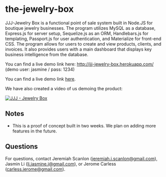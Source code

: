 # the-jewelry-box

JJJ-Jewelry Box is a functional point of sale system built in Node.JS for boutique jewelry businesses. The program utilizes MySQL as a database, Express.js for server setup, Sequelize.js as an ORM, Handlebars.js for templating, Passport.js for user authentication, and Materialize for front-end CSS. The program allows for users to create and view products, clients, and invoices. It also provides users with a main dashboard that displays key business intelligence from the database.

You can find a live demo link here: <a href="http://jjj-jewelry-box.herokuapp.com/" target="_blank">http://jjj-jewelry-box.herokuapp.com/</a> (demo user: jasmine / pass: 1234)

You can find a live demo link <a href="http://jjj-box.herokuapp.com/" target="_blank">here</a>.

We have also created a video of us demoing the product:

<a href="https://www.youtube.com/watch?v=jCEXaylvxOU" target="_blank"><img src="http://i.imgur.com/xyMnpNI.png" alt="JJJ - Jewelry Box"></a>

## Notes

- This is a proof of concept built in two weeks. We plan on adding more features in the future.

## Questions

For questions, contact Jeremiah Scanlon (jeremiah.j.scanlon@gmail.com), Jasmin Li (li.jasmine.j@gmail.com), or Jerome Carless (carless.jerome@gmail.com).
